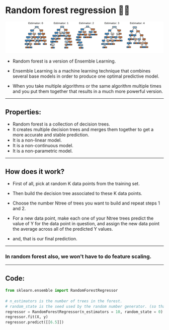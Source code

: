 # Random forest regression 🌳🎄

![Random forest regression](../../images/02_regression/random_forest.jpg)
- Random forest is a version of Ensemble Learning.

- Ensemble Learning is a machine learning technique that combines several base models in order to produce one optimal predictive model.

- When you take multiple algorithms or the same algorithm multiple times and you put them together that results in a much more powerful version.

---

## Properties:

- Random forest is a collection of decision trees.
- It creates multiple decision trees and merges them together to get a more accurate and stable prediction.
- It is a non-linear model.
- It is a non-continuous model.
- It is a non-parametric model.

---

## How does it work?

- First of all, pick at random K data points from the training set.

- Then build the decision tree associated to these K data points.

- Choose the number Ntree of trees you want to build and repeat steps 1 and 2.

- For a new data point, make each one of your Ntree trees predict the value of Y for the data point in question, and assign the new data point the average across all of the predicted Y values.

- and, that is our final prediction.

---

### In random forest also, we won't have to do feature scaling.

---

## Code:

```python
from sklearn.ensemble import RandomForestRegressor

# n_estimators is the number of trees in the forest.
# random_state is the seed used by the random number generator. (so that we will generate same trees every time)
regressor = RandomForestRegressor(n_estimators = 10, random_state = 0)
regressor.fit(X, y)
regressor.predict([[6.5]])

```